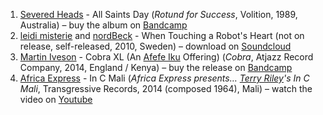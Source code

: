 1. [Severed Heads](http://musicbrainz.org/artist/4976edcf-58c3-49b6-b6f1-2d8277e60d26) - All Saints Day (_Rotund for Success_, Volition, 1989, Australia) – buy the album on [Bandcamp](https://severedheads.bandcamp.com/album/rotund-for-success)
1. [leidi misterie](http://musicbrainz.org/artist/42fe485c-d146-454d-8e82-6e91ce828aee) and [nordBeck](http://musicbrainz.org/artist/411cc6a7-37b5-47f1-b3cf-843b5ecf2a1c) - When Touching a Robot's Heart (not on release, self-released, 2010, Sweden) – download on [Soundcloud](https://soundcloud.com/leidi-misterie/leidi-misterie-and-nordbeck-when-touching-a-robots-heart)
1. [Martin Iveson](http://musicbrainz.org/artist/e8a19590-be2d-4613-9e2a-2cc3a32c2bb1) - Cobra XL (An [Afefe Iku](http://musicbrainz.org/artist/8f7e3580-a766-406e-8b18-8f6656048531) Offering) (_Cobra_, Atjazz Record Company, 2014, England / Kenya) – buy the release on [Bandcamp](https://atjazzrecordcompany.bandcamp.com/album/cobra)
1. [Africa Express](http://musicbrainz.org/artist/64e82e9d-03c0-4cf7-ac48-bf5e1f07f2b2) - In C Mali (_Africa Express presents… [Terry Riley](http://musicbrainz.org/artist/7bf257bf-19a8-4205-8ae8-98511e50b719)'s In C Mali_, Transgressive Records, 2014 (composed 1964), Mali) – watch the video on [Youtube](https://youtu.be/_FXQ68ZkWVw)